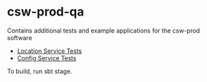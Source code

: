 # csw-prod-qa
Contains additional tests and example applications for the csw-prod software

* [Location Service Tests](locationTests)
* [Config Service Tests](configTests)

To build, run sbt stage. 

